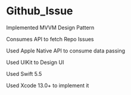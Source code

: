 # Github_Issue
Implemented MVVM Design Pattern 

Consumes API to fetch Repo Issues

Used Apple Native API to consume data passing

Used UIKit to Design UI

Used Swift 5.5

Used Xcode 13.0+ to implement it
